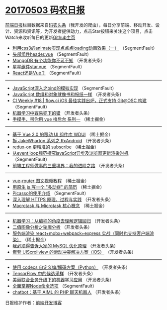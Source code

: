 # [20170503 码农日报](03.md)

[前端日报](http://caibaojian.com/c/news)栏目数据来自[码农头条](http://hao.caibaojian.com/)（我开发的爬虫），每日分享前端、移动开发、设计、资源和资讯等，为开发者提供动力，点击Star按钮来关注这个项目，点击Watch来收听每日的更新[Github主页](https://github.com/kujian/frontendDaily)
* [利用css3的animate实现点点点loading动画效果（一）](http://hao.caibaojian.com/36865.html) （SegmentFault）
* [头部组件header.vue](http://hao.caibaojian.com/36870.html) （SegmentFault）
* [MongoDB 有个功能你不可不知](http://hao.caibaojian.com/36892.html) （开发者头条）
* [星星组件star.vue](http://hao.caibaojian.com/36871.html) （SegmentFault）
* [React还是Vue？](http://hao.caibaojian.com/36866.html) （SegmentFault）

***
* [JavaScript深入之bind的模拟实现](http://hao.caibaojian.com/36857.html) （SegmentFault）
* [JavaScript 数组和对象就像书和报纸一样](http://hao.caibaojian.com/36893.html) （开发者头条）
* [CI Weekly #18 |  flow.ci iOS 最佳实践出炉，正式支持 Git@OSC 构建](http://hao.caibaojian.com/36856.html) （SegmentFault）
* [机器学习中容易犯下的错](http://hao.caibaojian.com/36889.html) （开发者头条）
* [手摸手，带你用 vue 撸后台 系列一](http://hao.caibaojian.com/36834.html) （稀土掘金）

***
* [基于 Vue 2.0 的移动 UI 组件库 WDUI](http://hao.caibaojian.com/36835.html) （稀土掘金）
* [拆 JakeWharton 系列之 RxAndroid](http://hao.caibaojian.com/36894.html) （开发者头条）
* [redux-on 更精准的 subscribe](http://hao.caibaojian.com/36836.html) （稀土掘金）
* [从event loop规范探究javaScript异步及浏览器更新渲染时机](http://hao.caibaojian.com/36863.html) （SegmentFault）
* [前端工程师做事的三重境界：我的进阶之路](http://hao.caibaojian.com/36874.html) （开发者头条）

***
* [vue-router 图文视频教程](http://hao.caibaojian.com/36838.html) （稀土掘金）
* [用原生 js 写一个 &quot;多动症&quot; 的简历](http://hao.caibaojian.com/36839.html) （稀土掘金）
* [Picasso的使用介绍](http://hao.caibaojian.com/36869.html) （SegmentFault）
* [深入理解 HTTPS 原理、过程与实践](http://hao.caibaojian.com/36872.html) （开发者头条）
* [Macrotask 与 Microtask 核心概念](http://hao.caibaojian.com/36837.html) （稀土掘金）

***
* [机器学习：从编程的角度去理解逻辑回归](http://hao.caibaojian.com/36885.html) （开发者头条）
* [二值图像分析之轮廓分析](http://hao.caibaojian.com/36896.html) （开发者头条）
* [服务端渲染 react+mobx+webpack+express 实战（同时也支持客户端渲染）](http://hao.caibaojian.com/36833.html) （稀土掘金）
* [我必须得告诉大家的 MySQL 优化原理](http://hao.caibaojian.com/36873.html) （开发者头条）
* [嵌套 UIScrollview 的滑动冲突解决方案（iOS）](http://hao.caibaojian.com/36895.html) （开发者头条）

***
* [使用 codecs 自定义编/解码方案（Python）](http://hao.caibaojian.com/36875.html) （开发者头条）
* [TensorFlow 中的候选采样](http://hao.caibaojian.com/36897.html) （开发者头条）
* [美丽联合业务升级下的机器学习应用](http://hao.caibaojian.com/36888.html) （开发者头条）
* [全面掌握Node命令选项](http://hao.caibaojian.com/36868.html) （SegmentFault）
* [chatbot：基于 AIML 的 PHP 聊天机器人](http://hao.caibaojian.com/36890.html) （开发者头条）

日报维护作者：[前端开发博客](http://caibaojian.com/) 